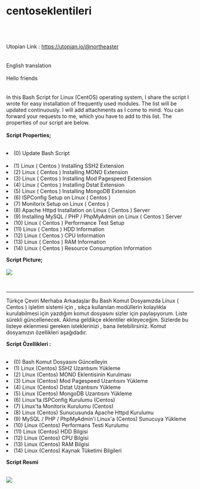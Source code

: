# centoseklentileri
<br><br><br>
Utopian Link : https://utopian.io/@northeaster
<br><br><br>
English translation
<br><br>
Hello friends<br>
<br><br>
In this Bash Script for Linux (CentOS) operating system, I share the script I wrote for easy installation of frequently used modules. The list will be updated continuously. I will add attachments as I come to mind. You can forward your requests to me, which you have to add to this list. The properties of our script are below.
<br><br>
<b>Script Properties;</b><br><br>
<li>(0) Update Bash Script</li><br>
<li>(1) Linux ( Centos ) Installing SSH2 Extension</li>
<li>(2) Linux ( Centos ) Installing MONO Extension</li>
<li>(3) Linux ( Centos ) Installing Mod Pagespeed Extension</li>
<li>(4) Linux ( Centos ) Installing Dstat Extension</li>
<li>(5) Linux ( Centos ) Installing MongoDB Extension</li>
<li>(6) ISPConfig Setup on Linux ( Centos )</li>
<li>(7) Monitorix Setup on Linux ( Centos )</li>
<li>(8) Apache Httpd Installation on Linux ( Centos ) Server</li>
<li>(9) Installing MySQL / PHP / PhpMyAdmin on Linux ( Centos ) Server</li>
<li>(10) Linux ( Centos ) Performance Test Setup</li>
<li>(11) Linux ( Centos ) HDD Information</li>
<li>(12) Linux ( Centos ) CPU Information</li>
<li>(13) Linux ( Centos ) RAM Information</li>
<li>(14) Linux ( Centos ) Resource Consumption Information</li>

<b>Script Picture;</b><br><br>
<img border="0" src="https://image.prntscr.com/image/VWUCCmKKRnqnZHOMfUvjOw.png"></a><br>

<br>
<hr>


Türkçe Çeviri
Merhaba Arkadaşlar 
Bu Bash Komut Dosyamızda Linux ( Centos ) işletim sistemi için , sıkça kullanılan modüllerin kolaylıkla kurulabilmesi için yazdığım komut dosyasını sizler için paylaşıyorum. Liste sürekli güncellenecek. Aklıma geldikçe eklentiler ekleyeceğim. Sizlerde bu listeye eklenmesi gereken isteklerinizi , bana iletebilirsiniz. Komut dosyamızın özellikleri aşağıdadır.

<b>Script Özellikleri : </b><br><br>

<li>(0) Bash Komut Dosyasını Güncelleyin</li>

<li>(1) Linux (Centos) SSH2 Uzantısını Yükleme</li>

<li>(2) Linux (Centos) MONO Eklentisinin Kurulması</li>

<li>(3) Linux (Centos) Mod Pagespeed Uzantısını Yükleme</li>

<li>(4) Linux (Centos) Dstat Uzantısını Yükleme</li>

<li>(5) Linux (Centos) MongoDB Uzantısını Yükleme</li>

<li>(6) Linux'ta ISPConfig Kurulumu (Centos)</li>

<li>(7) Linux'ta Monitorix Kurulumu (Centos)</li>

<li>(8) Linux (Centos) Sunucusunda Apache Httpd Kurulumu</li>

<li>(9) MySQL / PHP / PhpMyAdmin'i Linux'a (Centos) Sunucuya Yükleme</li>

<li>(10) Linux (Centos) Performans Testi Kurulumu</li>

<li>(11) Linux (Centos) HDD Bilgisi</li>

<li>(12) Linux (Centos) CPU Bilgisi</li>

<li>(13) Linux (Centos) RAM Bilgisi</li>

<li>(14) Linux (Centos) Kaynak Tüketimi Bilgileri</li>


<b>Script Resmi</b><br><br>

<img border="0" src="https://image.prntscr.com/image/VWUCCmKKRnqnZHOMfUvjOw.png"></a>
